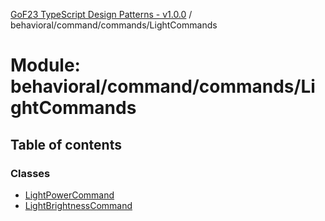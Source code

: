 [GoF23 TypeScript Design Patterns - v1.0.0](../README.md) / behavioral/command/commands/LightCommands

# Module: behavioral/command/commands/LightCommands

## Table of contents

### Classes

- [LightPowerCommand](../classes/behavioral_command_commands_LightCommands.LightPowerCommand.md)
- [LightBrightnessCommand](../classes/behavioral_command_commands_LightCommands.LightBrightnessCommand.md)
